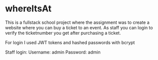 # whereItsAt

This is a fullstack school project where the assignment was to create a website where you can buy a ticket to an event.
As staff you can login to verify the ticketnumber you get after purchasing a ticket. 

For login I used JWT tokens and hashed passwords with bcrypt


Staff login:
Username: admin
Password: admin
